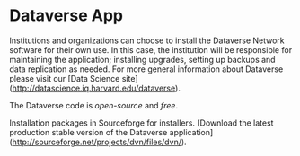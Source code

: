 Dataverse App
==============

Institutions and organizations can choose to install the Dataverse Network software for their own use. 
In this case, the institution will be responsible for maintaining the application; installing upgrades, 
setting up backups and data replication as needed. For more general information about Dataverse please visit our 
[Data Science site] (http://datascience.iq.harvard.edu/dataverse).

The Dataverse code is *open-source* and *free*. 

Installation packages in Sourceforge for installers. [Download the latest production stable 
version of the Dataverse application] (http://sourceforge.net/projects/dvn/files/dvn/).
